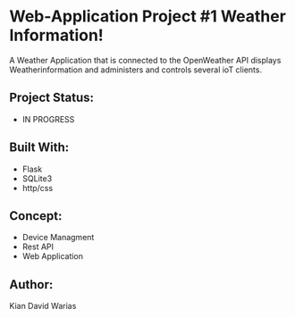 # Web-Application Project #1 Weather Information!
A Weather Application that is connected to the OpenWeather API displays Weatherinformation and administers and controls several ioT clients. 

## Project Status: 
- IN PROGRESS

## Built With:
- Flask
- SQLite3
- http/css

## Concept: 
- Device Managment 
- Rest API
- Web Application

## Author: 
Kian David Warias
